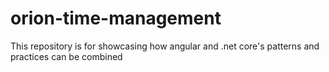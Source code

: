 # orion-time-management
This repository is for showcasing  how angular and .net core's patterns and practices can be combined
